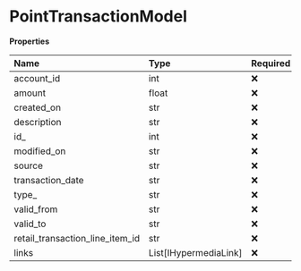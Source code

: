 # PointTransactionModel

**Properties**

| Name                            | Type                  | Required | Description |
| :------------------------------ | :-------------------- | :------- | :---------- |
| account_id                      | int                   | ❌       |             |
| amount                          | float                 | ❌       |             |
| created_on                      | str                   | ❌       |             |
| description                     | str                   | ❌       |             |
| id\_                            | int                   | ❌       |             |
| modified_on                     | str                   | ❌       |             |
| source                          | str                   | ❌       |             |
| transaction_date                | str                   | ❌       |             |
| type\_                          | str                   | ❌       |             |
| valid_from                      | str                   | ❌       |             |
| valid_to                        | str                   | ❌       |             |
| retail_transaction_line_item_id | str                   | ❌       |             |
| links                           | List[IHypermediaLink] | ❌       |             |

<!-- This file was generated by liblab | https://liblab.com/ -->
